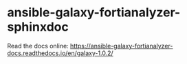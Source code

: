 # ansible-galaxy-fortianalyzer-sphinxdoc

Read the docs online: https://ansible-galaxy-fortianalyzer-docs.readthedocs.io/en/galaxy-1.0.2/
